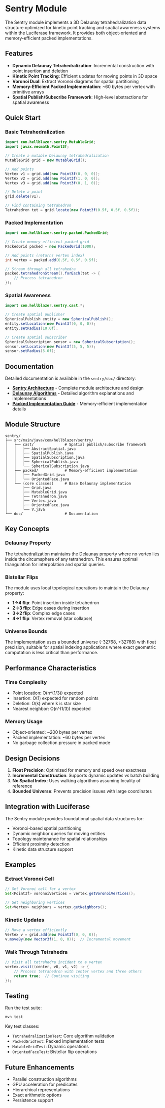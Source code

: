 # Sentry Module

The Sentry module implements a 3D Delaunay tetrahedralization data structure optimized for kinetic point tracking and spatial awareness systems within the Luciferase framework. It provides both object-oriented and memory-efficient packed implementations.

## Features

- **Dynamic Delaunay Tetrahedralization**: Incremental construction with point insertion and deletion
- **Kinetic Point Tracking**: Efficient updates for moving points in 3D space
- **Voronoi Dual**: Extract Voronoi diagrams for spatial partitioning
- **Memory-Efficient Packed Implementation**: ~60 bytes per vertex with primitive arrays
- **Spatial Publish/Subscribe Framework**: High-level abstractions for spatial awareness

## Quick Start

### Basic Tetrahedralization

```java
import com.hellblazer.sentry.MutableGrid;
import javax.vecmath.Point3f;

// Create a mutable Delaunay tetrahedralization
MutableGrid grid = new MutableGrid();

// Add points
Vertex v1 = grid.add(new Point3f(0, 0, 0));
Vertex v2 = grid.add(new Point3f(1, 0, 0));
Vertex v3 = grid.add(new Point3f(0, 1, 0));

// Delete a point
grid.delete(v1);

// Find containing tetrahedron
Tetrahedron tet = grid.locate(new Point3f(0.5f, 0.5f, 0.5f));
```

### Packed Implementation

```java
import com.hellblazer.sentry.packed.PackedGrid;

// Create memory-efficient packed grid
PackedGrid packed = new PackedGrid(1000);

// Add points (returns vertex index)
int vertex = packed.add(0.5f, 0.5f, 0.5f);

// Stream through all tetrahedra
packed.tetrahedronStream().forEach(tet -> {
    // Process tetrahedron
});
```

### Spatial Awareness

```java
import com.hellblazer.sentry.cast.*;

// Create spatial publisher
SphericalPublish entity = new SphericalPublish();
entity.setLocation(new Point3f(0, 0, 0));
entity.setRadius(10.0f);

// Create spatial subscriber
SphericalSubscription sensor = new SphericalSubscription();
sensor.setLocation(new Point3f(5, 5, 5));
sensor.setRadius(5.0f);
```

## Documentation

Detailed documentation is available in the `sentry/doc/` directory:

- [**Sentry Architecture**](doc/SENTRY_ARCHITECTURE.md) - Complete module architecture and design
- [**Delaunay Algorithms**](doc/DELAUNAY_ALGORITHMS.md) - Detailed algorithm explanations and implementations
- [**Packed Implementation Guide**](doc/PACKED_IMPLEMENTATION_GUIDE.md) - Memory-efficient implementation details

## Module Structure

```
sentry/
├── src/main/java/com/hellblazer/sentry/
│   ├── cast/              # Spatial publish/subscribe framework
│   │   ├── AbstractSpatial.java
│   │   ├── SpatialPublish.java
│   │   ├── SpatialSubscription.java
│   │   ├── SphericalPublish.java
│   │   └── SphericalSubscription.java
│   ├── packed/            # Memory-efficient implementation
│   │   ├── PackedGrid.java
│   │   └── OrientedFace.java
│   └── (core classes)     # Base Delaunay implementation
│       ├── Grid.java
│       ├── MutableGrid.java
│       ├── Tetrahedron.java
│       ├── Vertex.java
│       ├── OrientedFace.java
│       └── V.java
└── doc/                   # Documentation
```

## Key Concepts

### Delaunay Property
The tetrahedralization maintains the Delaunay property where no vertex lies inside the circumsphere of any tetrahedron. This ensures optimal triangulation for interpolation and spatial queries.

### Bistellar Flips
The module uses local topological operations to maintain the Delaunay property:
- **1→4 flip**: Point insertion inside tetrahedron
- **2→3 flip**: Edge cases during insertion
- **3→2 flip**: Complex edge cases
- **4→1 flip**: Vertex removal (star collapse)

### Universe Bounds
The implementation uses a bounded universe {-32768, +32768} with float precision, suitable for spatial indexing applications where exact geometric computation is less critical than performance.

## Performance Characteristics

### Time Complexity
- Point location: O(n^(1/3)) expected
- Insertion: O(1) expected for random points
- Deletion: O(k) where k is star size
- Nearest neighbor: O(n^(1/3)) expected

### Memory Usage
- Object-oriented: ~200 bytes per vertex
- Packed implementation: ~60 bytes per vertex
- No garbage collection pressure in packed mode

## Design Decisions

1. **Float Precision**: Optimized for memory and speed over exactness
2. **Incremental Construction**: Supports dynamic updates vs batch building
3. **No Spatial Index**: Uses walking algorithms assuming locality of reference
4. **Bounded Universe**: Prevents precision issues with large coordinates

## Integration with Luciferase

The Sentry module provides foundational spatial data structures for:
- Voronoi-based spatial partitioning
- Dynamic neighbor queries for moving entities
- Topology maintenance for spatial relationships
- Efficient proximity detection
- Kinetic data structure support

## Examples

### Extract Voronoi Cell

```java
// Get Voronoi cell for a vertex
Set<Point3f> voronoiVertices = vertex.getVoronoiVertices();

// Get neighboring vertices
Set<Vertex> neighbors = vertex.getNeighbors();
```

### Kinetic Updates

```java
// Move a vertex efficiently
Vertex v = grid.add(new Point3f(0, 0, 0));
v.moveBy(new Vector3f(1, 0, 0));  // Incremental movement
```

### Walk Through Tetrahedra

```java
// Visit all tetrahedra incident to a vertex
vertex.visit((center, v0, v1, v2) -> {
    // Process tetrahedron with center vertex and three others
    return true;  // Continue visiting
});
```

## Testing

Run the test suite:
```bash
mvn test
```

Key test classes:
- `TetrahedralizationTest`: Core algorithm validation
- `PackedGridTest`: Packed implementation tests
- `MutableGridTest`: Dynamic operations
- `OrientedFaceTest`: Bistellar flip operations

## Future Enhancements

- Parallel construction algorithms
- GPU acceleration for predicates
- Hierarchical representations
- Exact arithmetic options
- Persistence support